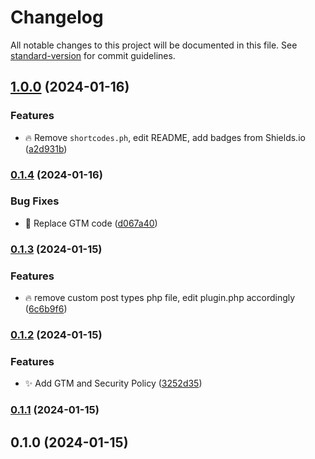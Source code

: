 # Changelog

All notable changes to this project will be documented in this file. See [standard-version](https://github.com/conventional-changelog/standard-version) for commit guidelines.

## [1.0.0](https://github.com/Herm71/jc-core-functionality/compare/v0.1.4...v1.0.0) (2024-01-16)


### Features

* :fire: Remove `shortcodes.ph`, edit README, add badges from Shields.io ([a2d931b](https://github.com/Herm71/jc-core-functionality/commit/a2d931b6f9ed7db76b6460ca17447882faa536f6))

### [0.1.4](https://github.com/Herm71/jc-core-functionality/compare/v0.1.3...v0.1.4) (2024-01-16)


### Bug Fixes

* :art: Replace GTM code ([d067a40](https://github.com/Herm71/jc-core-functionality/commit/d067a40b19e0e01c4afb7f14ae5cd16f1afb884d))

### [0.1.3](https://github.com/Herm71/jc-core-functionality/compare/v0.1.2...v0.1.3) (2024-01-15)


### Features

* :fire: remove custom post types php file, edit plugin.php accordingly ([6c6b9f6](https://github.com/Herm71/jc-core-functionality/commit/6c6b9f683c8551b0bd5738c0213059a871f8cda0))

### [0.1.2](https://github.com/Herm71/jc-core-functionality/compare/v0.1.1...v0.1.2) (2024-01-15)


### Features

* :sparkles: Add GTM and Security Policy ([3252d35](https://github.com/Herm71/jc-core-functionality/commit/3252d35080d029a9c2ca32f5971a43b28a0a6a54))

### [0.1.1](https://github.com/Herm71/jc-core-functionality/compare/v0.1.0...v0.1.1) (2024-01-15)

## 0.1.0 (2024-01-15)
